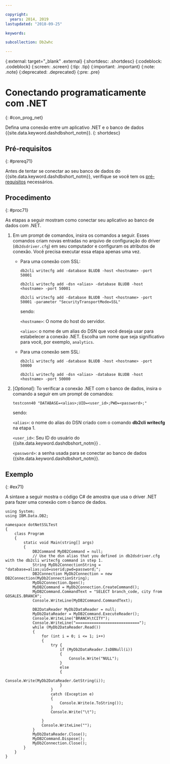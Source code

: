 ```yaml
---

copyright:
  years: 2014, 2019
lastupdated: "2018-09-25"

keywords:

subcollection: Db2whc

---
```


<!-- Attribute definitions --> 
{:external: target="_blank" .external}
{:shortdesc: .shortdesc}
{:codeblock: .codeblock}
{:screen: .screen}
{:tip: .tip}
{:important: .important}
{:note: .note}
{:deprecated: .deprecated}
{:pre: .pre}

# Conectando programaticamente com .NET
{: #con_prog_net}

Defina uma conexão entre um aplicativo .NET e o banco de dados {{site.data.keyword.dashdbshort_notm}}. 
{: shortdesc}

## Pré-requisitos
{: #prereq71}

Antes de tentar se conectar ao seu banco de dados do {{site.data.keyword.dashdbshort_notm}}, verifique se você tem os [pré-requisitos](/docs/services/Db2whc/connecting?topic=Db2whc-connect_ov#prereqs) necessários.

<!-- Before you can connect to your database, you must perform the following steps:

- [Verify prerequisites](prereqs.html), including installing driver packages, configuring your local environment, and downloading SSL certificates (if needed)
- Collect [connection information](credentials.html), including database details such as host name and port numbers, and connection credentials such as user ID and password -->

## Procedimento
{: #proc71}

As etapas a seguir mostram como conectar seu aplicativo ao banco de dados com .NET.

1. Em um prompt de comandos, insira os comandos a seguir. Esses comandos criam novas entradas no arquivo de configuração do driver (`db2dsdriver.cfg`) em seu computador e configuram os atributos de conexão. Você precisa executar essa etapa apenas uma vez.
        
   - Para uma conexão com SSL:

     `db2cli writecfg add -database BLUDB -host <hostname> -port 50001`

     `db2cli writecfg add -dsn <alias> -database BLUDB -host <hostname> -port 50001`

     `db2cli writecfg add -database BLUDB -host <hostname> -port 50001 -parameter "SecurityTransportMode=SSL"`

     sendo:

     `<hostname>`: O nome do host do servidor.
    
     `<alias>`: o nome de um alias do DSN que você deseja usar para estabelecer a conexão .NET. Escolha um nome que seja significativo para você, por exemplo, `analytics`. 

   - Para uma conexão sem SSL:

     `db2cli writecfg add -database BLUDB -host <hostname> -port 50000`

     `db2cli writecfg add -dsn <alias> -database BLUDB -host <hostname> -port 50000`

2. [*Optional*]: To verificar a conexão .NET com o banco de dados, insira o comando a seguir em um prompt de comandos:

   `testconn40 "DATABASE=<alias>;UID=<user_id>;PWD=<password>;"`

   sendo:

   `<alias>`: o nome do alias do DSN criado com o comando **db2cli writecfg** na etapa 1.
    
   `<user_id>`: Seu ID do usuário do  {{site.data.keyword.dashdbshort_notm}} . 
    
   `<password>`: a senha usada para se conectar ao banco de dados {{site.data.keyword.dashdbshort_notm}}. 

## Exemplo
{: #ex71}

A sintaxe a seguir mostra o código C# de amostra que usa o driver .NET para fazer uma conexão com o banco de dados.

```
using System;
using IBM.Data.DB2;

namespace dotNetSSLTest
{
    class Program
    {
        static void Main(string[] args)
        {
            DB2Command MyDB2Command = null;
            // Use the dsn alias that you defined in db2dsdriver.cfg with the db2cli writecfg command in step 1.
            String MyDb2ConnectionString = "database=alias;uid=userid;pwd=password;"; 
            DB2Connection MyDb2Connection = new DB2Connection(MyDb2ConnectionString);
            MyDb2Connection.Open();
            MyDB2Command = MyDb2Connection.CreateCommand();
            MyDB2Command.CommandText = "SELECT branch_code, city from GOSALES.BRANCH";
            Console.WriteLine(MyDB2Command.CommandText);

            DB2DataReader MyDb2DataReader = null;
            MyDb2DataReader = MyDB2Command.ExecuteReader();
            Console.WriteLine("BRANCH\tCITY");
            Console.WriteLine("============================");
            while (MyDb2DataReader.Read())
            {
                for (int i = 0; i <= 1; i++)
                {
                    try {
                        if (MyDb2DataReader.IsDBNull(i))
                        {
                            Console.Write("NULL");
                        }
                        else
                        {
                            Console.Write(MyDb2DataReader.GetString(i));
                        }
                    }
                    catch (Exception e)
                    {
                        Console.Write(e.ToString());
                    }
                    Console.Write("\t"); 

                }
                Console.WriteLine("");
            }
            MyDb2DataReader.Close();
            MyDB2Command.Dispose();
            MyDb2Connection.Close();
        }
    }
}
```

